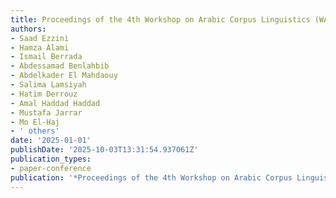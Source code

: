 ```yaml
---
title: Proceedings of the 4th Workshop on Arabic Corpus Linguistics (WACL-4)
authors:
- Saad Ezzini
- Hamza Alami
- Ismail Berrada
- Abdessamad Benlahbib
- Abdelkader El Mahdaouy
- Salima Lamsiyah
- Hatim Derrouz
- Amal Haddad Haddad
- Mustafa Jarrar
- Mo El-Haj
- ' others'
date: '2025-01-01'
publishDate: '2025-10-03T13:31:54.937061Z'
publication_types:
- paper-conference
publication: '*Proceedings of the 4th Workshop on Arabic Corpus Linguistics (WACL-4)*'
---
```

